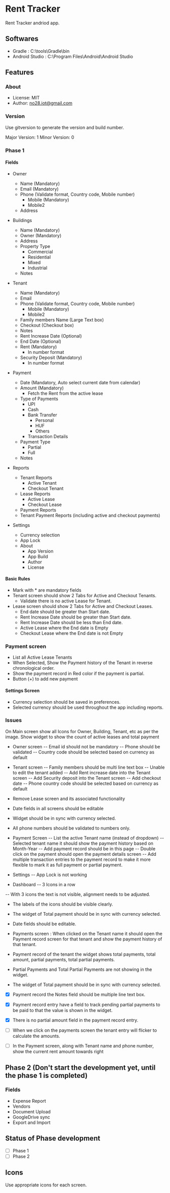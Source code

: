 # Rent Tracker

Rent Tracker andriod app.

## Softwares
- Gradle : C:\tools\Gradle\bin
- Android Studio : C:\Program Files\Android\Android Studio

## Features

### About
- License: MIT
- Author: no28.iot@gmail.com

### Version
Use gitversion to generate the version and build number.

Major Version: 1
Minor Version: 0

### Phase 1 

#### Fields

- Owner
    - Name (Mandatory)
    - Email (Mandatory)
    - Phone (Validate format, Country code, Mobile number)
        - Mobile (Mandatory)
        - Mobile2
    - Address

- Buildings
    - Name (Mandatory)
    - Owner (Mandatory)
    - Address
    - Property Type
        - Commercial
        - Residential
        - Mixed
        - Industrial
    - Notes

- Tenant
    - Name (Mandatory)
    - Email
    - Phone (Validate format, Country code, Mobile number)
        - Mobile (Mandatory)
        - Mobile2
    - Family members Name (Large Text box)
    - Checkout (Checkout box)
    - Notes
    - Rent Increase Date (Optional)
    - End Date (Optional)
    - Rent (Mandatory)
        - In number format
    - Security Deposit (Mandatory)
        - In number format

- Payment
    - Date (Mandatory, Auto select current date from calendar)
    - Amount (Mandatory)
        - Fetch the Rent from the active lease
    - Type of Payments
        - UPI
        - Cash
        - Bank Transfer
            - Personal
            - HUF
            - Others
        - Transaction Details
    - Payment Type
        - Partial
        - Full
    - Notes

- Reports
    - Tenant Reports
        - Active Tenant
        - Checkout Tenant
    - Lease Reports
        - Active Lease
        - Checkout Lease
    - Payment Reports
    - Tenant Payment Reports (including active and checkout payments)

- Settings
    - Currency selection
    - App Lock
    - About
        - App Version
        - App Build
        - Author
        - License

#### Basic Rules
- Mark with * are mandatory fields
- Tenant screen should show 2 Tabs for Active and Checkout Tenants.
    - Validate there is no active Lease for Tenant.
- Lease screen should show 2 Tabs for Active and Checkout Leases.
    - End date should be greater than Start date.
    - Rent Increase Date should be greater than Start date.
    - Rent Increase Date should be less than End date.
    - Active Lease where the End date is Empty
    - Checkout Lease where the End date is not Empty

### Payment screen
- List all Active Lease Tenants
- When Selected, Show the Payment history of the Tenant in reverse chronological order.
- Show the payment record in Red color if the payment is partial.
- Button (+) to add new payment

#### Settings Screen
- Currency selection should be saved in preferences. 
- Selected currency should be used throughout the app including reports.

### Issues
On Main screen show all Icons for Owner, Building, Tenant, etc as per the image.
Show widget to show the count of active leases and total payment

- Owner screen
-- Email id should not be mandatory
-- Phone should be validated
-- Country code should be selected based on currency as default

- Tenant screen
-- Family members should be multi line text box
-- Unable to edit the tenant added
-- Add Rent increase date into the Tenant screen
-- Add Security deposit into the Tenant screen
-- Add checkout date
-- Phone country code should be selected based on currency as default

- Remove Lease screen and its associated functionality
- Date fields in all screens should be editable
- Widget should be in sync with currency selected.
- All phone numbers should be validated to numbers only.

- Payment Screen
-- List the active Tenant name (instead of dropdown)
-- Selected tenant name it should show the payment history based on Month-Year
-- Add payment record should be in this page
-- Double click on the payment should open the payment details screen
-- Add multiple transaction entries to the payment record to make it more flexible to mark it as full payment or partial payment.

- Settings
-- App Lock is not working

- Dashboard
-- 3 Icons in a row

-- With 3 icons the text is not visible, alignment needs to be adjusted.

- The labels of the icons should be visible clearly.
- The widget of Total payment should be in sync with currency selected.

- Date fields should be editable.
- Payments screen : When clicked on the Tenant name it should open the Payment record screen for that tenant and show the payment history of that tenant.

- Payment record of the tenant the widget shows total payments, total amount, partial payments, total partial payments.



- Partial Payments and Total Partial Payments are not showing in the widget.
- The widget of Total payment should be in sync with currency selected.

- [x] Payment record the Notes field should be multiple line text box.
- [x] Payment record entry have a field to track pending partial payments to be paid to that the value is shown in the widget.

- [x] There is no partial amount field in the payment record entry.
- [ ] When we click on the payments screen the tenant entry will flicker to calculate the amounts.
- [ ] In the Payment screen, along with Tenant name and phone number, show the current rent amount towards right


## Phase 2 (Don't start the development yet, until the phase 1 is completed)

### Fields

- Expense Report
- Vendors
- Document Upload
- GoogleDrive sync
- Export and Import


## Status of Phase development
- [ ] Phase 1
- [ ] Phase 2

## Icons

Use appropriate icons for each screen.
